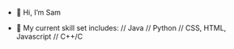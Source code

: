 - 👋 Hi, I’m Sam

- 🌱 My current skill set includes: 
//
Java
//
Python
//
CSS, HTML, Javascript
//
C++/C



<!---
flowercrown/flowercrown is a ✨ special ✨ repository because its `README.md` (this file) appears on your GitHub profile.
You can click the Preview link to take a look at your changes.
--->
